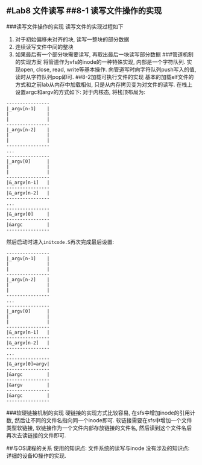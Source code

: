 #Lab8 文件读写
##8-1 读写文件操作的实现
---------------------
###读写文件操作的实现
读写文件的实现过程如下
1. 对于初始偏移未对齐的块, 读写一整块的部分数据
2. 连续读写文件中间的整块
3. 如果最后有一个部分块需要读写, 再取出最后一块读写部分数据
###管道机制的实现方案
将管道作为vfs的inode的一种特殊实现, 内部是一个字符队列. 实现open, close, read, write等基本操作.
向管道写时向字符队列push写入的值, 读时从字符队列pop即可.
##8-2加载可执行文件的实现
基本的加载elf文件的方式和之前lab从内存中加载相似, 只是从内存拷贝变为对文件的读写. 
在栈上设置argc和argv的方式如下:
对于内核态, 将栈顶布局为:
```
----------------
|_argv[n-1]    |
|              |
|              |
----------------
|_argv[n-2]    |
|              |
|              |
----------------
...
----------------
|_argv[0]      |
|              |
|              |
----------------
|&_argv[n-1]   |
----------------
|&_argv[n-2]   |
----------------
...
----------------
|&_argv[0]     |
----------------
|&argc         |
----------------
```
然后启动时进入`initcode.S`再次完成最后设置:
```
----------------
|_argv[n-1]    |
|              |
|              |
----------------
|_argv[n-2]    |
|              |
|              |
----------------
...
----------------
|_argv[0]      |
|              |
|              |
----------------
|&_argv[n-1]   |
----------------
|&_argv[n-2]   |
----------------
...
----------------
|&_argv[0]=argv|
----------------
|&argc         |
----------------
|&argv         |
----------------
|&argc         |
----------------
```
###软硬链接机制的实现
硬链接的实现方式比较容易, 在sfs中增加inode的引用计数, 然后让不同的文件名指向同一个inode即可.
软链接需要在sfs中增加一个文件类型软链接, 软链接作为一个文件内部存放链接的文件名, 然后读到这个文件名后再次去读链接的文件即可.

##与OS课程的关系
使用的知识点: 文件系统的读写与inode
没有涉及的知识点: 详细的设备IO操作的实现.
